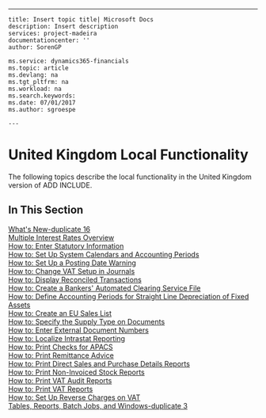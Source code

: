 ---
    title: Insert topic title| Microsoft Docs
    description: Insert description
    services: project-madeira
    documentationcenter: ''
    author: SorenGP

    ms.service: dynamics365-financials
    ms.topic: article
    ms.devlang: na
    ms.tgt_pltfrm: na
    ms.workload: na
    ms.search.keywords:
    ms.date: 07/01/2017
    ms.author: sgroespe

    ---
# United Kingdom Local Functionality
The following topics describe the local functionality in the United Kingdom version of ADD INCLUDE<!--[!INCLUDE[navnow](../../includes/navnow_md.md)]-->.  
  
## In This Section  
 [What's New-duplicate 16](../what-s-new-duplicate-16.md)  
  [Multiple Interest Rates Overview](../multiple-interest-rates-overview.md)  
  [How to: Enter Statutory Information](../how-to-enter-statutory-information.md)  
  [How to: Set Up System Calendars and Accounting Periods](../how-to-set-up-system-calendars-and-accounting-periods.md)  
  [How to: Set Up a Posting Date Warning](../how-to-set-up-a-posting-date-warning.md)  
  [How to: Change VAT Setup in Journals](../how-to-change-vat-setup-in-journals.md)  
  [How to: Display Reconciled Transactions](../how-to-display-reconciled-transactions.md)  
  [How to: Create a Bankers' Automated Clearing Service File](../how-to-create-a-bankers-automated-clearing-service-file.md)  
  [How to: Define Accounting Periods for Straight Line Depreciation of Fixed Assets](../how-to-define-accounting-periods-for-straight-line-depreciation-of-fixed-assets.md)  
  [How to: Create an EU Sales List](../how-to-create-an-eu-sales-list.md)  
  [How to: Specify the Supply Type on Documents](../how-to-specify-the-supply-type-on-documents.md)  
  [How to: Enter External Document Numbers](../how-to-enter-external-document-numbers.md)  
  [How to: Localize Intrastat Reporting](../how-to-localize-intrastat-reporting.md)  
  [How to: Print Checks for APACS](../how-to-print-checks-for-apacs.md)  
  [How to: Print Remittance Advice](../how-to-print-remittance-advice.md)  
  [How to: Print Direct Sales and Purchase Details Reports](../how-to-print-direct-sales-and-purchase-details-reports.md)  
  [How to: Print Non-Invoiced Stock Reports](../how-to-print-non-invoiced-stock-reports.md)  
  [How to: Print VAT Audit Reports](../how-to-print-vat-audit-reports.md)  
  [How to: Print VAT Reports](../how-to-print-vat-reports.md)  
  [How to: Set Up Reverse Charges on VAT](../how-to-set-up-reverse-charges-on-vat.md)  
  [Tables, Reports, Batch Jobs, and Windows-duplicate 3](../tables-reports-batch-jobs-and-windows-duplicate-3.md)